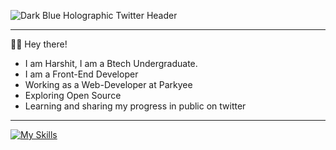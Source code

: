 ![Dark Blue Holographic Twitter Header](https://github.com/harshitcodes22/harshitcodes22/assets/110489265/66ef5257-9e7b-4442-869a-5e572eba0e69)
<hr>

🙋‍♂️ Hey there!

- I am Harshit, I am a Btech Undergraduate.
- I am a Front-End Developer
- Working as a Web-Developer at Parkyee
- Exploring Open Source
- Learning and sharing my progress in public on twitter
<hr>

  
[![My Skills](https://skillicons.dev/icons?i=js,html,css,react,vue,bootstrap,git,github,cpp,discord)](https://skillicons.dev)
